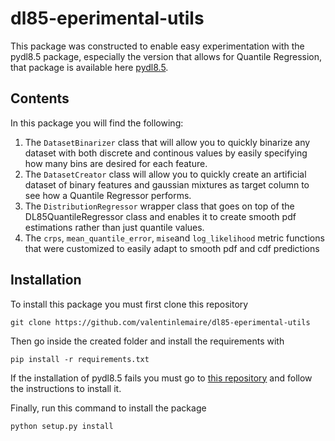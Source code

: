 # dl85-eperimental-utils

This package was constructed to enable easy experimentation with the pydl8.5 package, especially the version that allows for Quantile Regression, that package is available here [pydl8.5](https://github.com/valentinlemaire/pydl8.5.git).

## Contents

In this package you will find the following:
  1. The `DatasetBinarizer` class that will allow you to quickly binarize any dataset with both discrete and continous values by easily specifying how many bins are desired for each feature.
  2. The `DatasetCreator` class will allow you to quickly create an artificial dataset of binary features and gaussian mixtures as target column to see how a Quantile Regressor performs.
  3. The `DistributionRegressor` wrapper class that goes on top of the DL85QuantileRegressor class and enables it to create smooth pdf estimations rather than just quantile values.
  4. The `crps`, `mean_quantile_error`, `mise`and `log_likelihood` metric functions that were customized to easily adapt to smooth pdf and cdf predictions

## Installation
  
To install this package you must first clone this repository

``` 
git clone https://github.com/valentinlemaire/dl85-eperimental-utils
```

Then go inside the created folder and install the requirements with 

```
pip install -r requirements.txt
```

If the installation of pydl8.5 fails you must go to [this repository](https://github.com/valentinlemaire/pydl8.5) and follow the instructions to install it.

Finally, run this command to install the package

```
python setup.py install
